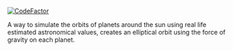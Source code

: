 [![CodeFactor](https://www.codefactor.io/repository/github/markination/planet-simulation/badge)](https://www.codefactor.io/repository/github/markination/planet-simulation)

A way to simulate the orbits of planets around the sun using real life estimated astronomical values, creates an elliptical orbit using the force of gravity on each planet.
